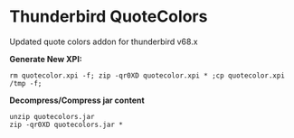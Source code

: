 # Thunderbird QuoteColors

Updated quote colors addon for thunderbird v68.x

**Generate New XPI:**

`rm quotecolor.xpi -f; zip -qr0XD quotecolor.xpi * ;cp quotecolor.xpi /tmp -f;`

**Decompress/Compress jar content**
```
unzip quotecolors.jar
zip -qr0XD quotecolors.jar *
```
